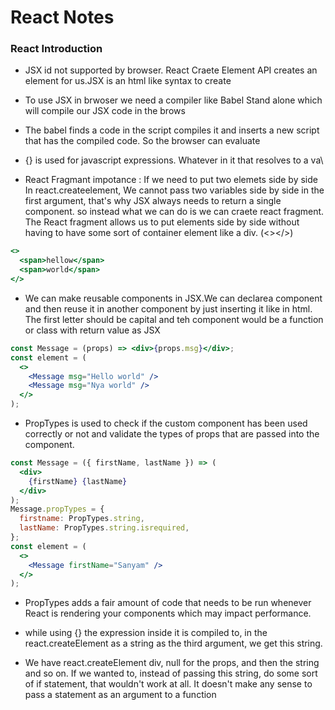 # React Notes

### React Introduction

- JSX id not supported by browser. React Craete Element API creates an element for us.JSX is an html like syntax to create

- To use JSX in brwoser we need a compiler like Babel Stand alone which will compile our JSX code in the brows

- The babel finds a code in the script compiles it and inserts a new script that has the compiled code. So the browser can evaluate

- {} is used for javascript expressions. Whatever in it that resolves to a va\

- React Fragmant impotance :
  If we need to put two elemets side by side
  In react.createelement, We cannot pass two variables side by side in the first argument, that's why JSX always needs to return a single component.
  so instead what we can do is we can craete react fragment. The React fragment allows us to put elements side by side without having to have some sort of container element like a div. (<></>)

```jsx
<>
  <span>hellow</span>
  <span>world</span>
</>
```

- We can make reusable components in JSX.We can declarea component and then reuse it in another component by just inserting it like in html. The first letter should be capital and teh component would be a function or class with return value as JSX

```jsx
const Message = (props) => <div>{props.msg}</div>;
const element = (
  <>
    <Message msg="Hello world" />
    <Message msg="Nya world" />
  </>
);
```

- PropTypes is used to check if the custom component has been used correctly or not and validate the types of props that are passed into the component.

```jsx
const Message = ({ firstName, lastName }) => (
  <div>
    {firstName} {lastName}
  </div>
);
Message.propTypes = {
  firstname: PropTypes.string,
  lastName: PropTypes.string.isrequired,
};
const element = (
  <>
    <Message firstName="Sanyam" />
  </>
);
```

- PropTypes adds a fair amount of code that needs to be run whenever React is rendering your components which may impact performance.

- while using {} the expression inside it is compiled to, in the react.createElement as a string as the third argument, we get this string.

- We have react.createElement div, null for the props, and then the string and so on. If we wanted to, instead of passing this string, do some sort of if statement, that wouldn't work at all. It doesn't make any sense to pass a statement as an argument to a function
